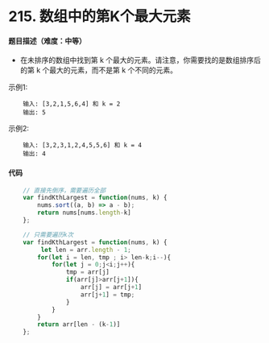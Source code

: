 <!--
 * @Author: your name
 * @Date: 2020-03-02 21:49:13
 * @LastEditTime: 2020-07-18 16:35:15
 * @LastEditors: Please set LastEditors
 * @Description: In User Settings Edit
 * @FilePath: /leetcode_fe/268_缺失数字.md
 -->
# 215. 数组中的第K个最大元素

#### 题目描述（难度：中等）
+ 在未排序的数组中找到第 k 个最大的元素。请注意，你需要找的是数组排序后的第 k 个最大的元素，而不是第 k 个不同的元素。

示例1:
```
    输入: [3,2,1,5,6,4] 和 k = 2
    输出: 5
```

示例2:
```
    输入: [3,2,3,1,2,4,5,5,6] 和 k = 4
    输出: 4
```



#### 代码

```javascript
    // 直接先倒序，需要遍历全部
    var findKthLargest = function(nums, k) {
        nums.sort((a, b) => a - b);
        return nums[nums.length-k]
    };

    // 只需要遍历k次   
    var findKthLargest = function(nums, k) {
         let len = arr.length - 1;
        for(let i = len, tmp ; i> len-k;i--){
            for(let j = 0;j<i;j++){
                tmp = arr[j]
                if(arr[j]>arr[j+1]){
                    arr[j] = arr[j+1]
                    arr[j+1] = tmp;
                }
            }
        }
        return arr[len - (k-1)]
    };
    
```

